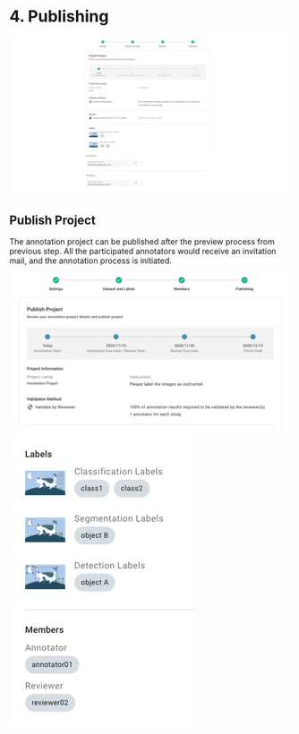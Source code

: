 # 4. Publishing

![](../../.gitbook/assets/preview.jpg)

## Publish Project

The annotation project can be published after the preview process from previous step. All the participated annotators would receive an invitation mail, and the annotation process is initiated.

![](../../.gitbook/assets/publish-project.png)

![](../../.gitbook/assets/label-info.png)
